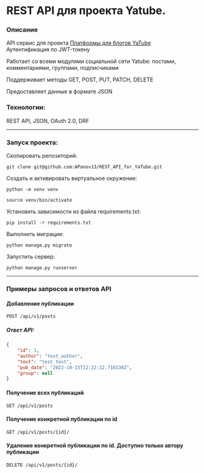 # REST API для проекта Yatube.

### Описание
API сервис для проекта [Платформы для блогов YaTube](https://github.com/APanov13/YaTube)<br />
Аутентификация по JWT-токену

Работает со всеми модулями социальной сети Yatube: постами, комментариями, группами, подписчиками

Поддерживает методы GET, POST, PUT, PATCH, DELETE

Предоставляет данные в формате JSON


### Технологии:
REST API, JSON, OAuth 2.0, DRF

***

### Запуск проекта:

Скопировать репозиторий:
```
git clone git@github.com:APanov13/REST_API_for_YaTube.git
```
Создать и активировать виртуальное окружение:
```
python -m venv venv

source venv/bin/activate
```
Установить зависимости из файла requirements.txt:
```
pip install -r requirements.txt
```
Выполнить миграции:
```
python manage.py migrate
```
Запустить сервер:
```
python manage.py runserver
```
***
### Примеры запросов и ответов API  

#### Добавление публикации  
  `POST /api/v1/posts`
##### Ответ API:

```json
{
    "id": 1,
    "author": "test_author",
    "text": "test_text",
    "pub_date": "2022-10-15T12:22:12.710136Z",
    "group": null
}
```
####  Получение всех публикаций  
  `GET /api/v1/posts`
  
####  Получение конкретной публикации по id 
  `GET /api/v1/posts/{id}/`
  
####  Удаление конкретной публикации по id. Доступно только автору публикации 
  `DELETE /api/v1/posts/{id}/`

